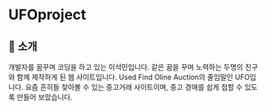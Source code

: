 # UFOproject

## 👋 소개
개발자를 꿈꾸며 코딩을 하고 있는 이석민입니다.
같은 꿈을 꾸며 노력하는 두명의 친구와 함께 제작하게 된 웹 사이트입니다.
Used Find Oline Auction의 줄임말인 UFO입니다.
요즘 흔히들 찾아볼 수 있는 중고거래 사이트이며, 중고 경매를 쉽게 접할 수 있도록 만들어 보았습니다.
